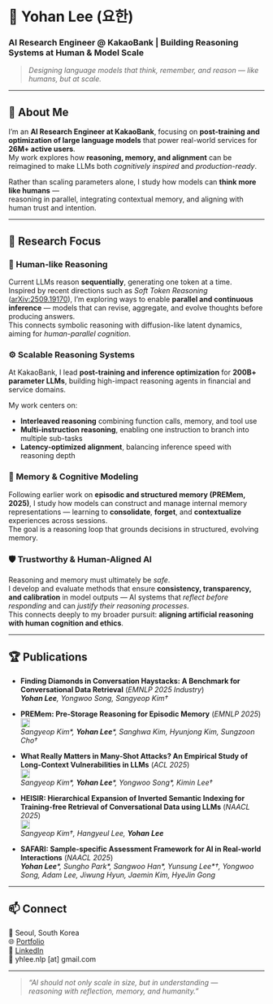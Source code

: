 # 🧠 Yohan Lee (요한)
### AI Research Engineer @ KakaoBank | Building Reasoning Systems at Human & Model Scale

> _Designing language models that think, remember, and reason — like humans, but at scale._

---

## 🧩 About Me

I’m an **AI Research Engineer at KakaoBank**, focusing on **post-training and optimization of large language models** that power real-world services for **26M+ active users**.  
My work explores how **reasoning, memory, and alignment** can be reimagined to make LLMs both *cognitively inspired* and *production-ready*.

Rather than scaling parameters alone, I study how models can **think more like humans** —  
reasoning in parallel, integrating contextual memory, and aligning with human trust and intention.

---

## 🔭 Research Focus

### 🧠 Human-like Reasoning
Current LLMs reason **sequentially**, generating one token at a time.  \
Inspired by recent directions such as *Soft Token Reasoning* ([arXiv:2509.19170](https://arxiv.org/abs/2509.19170)), I’m exploring ways to enable **parallel and continuous inference** — models that can revise, aggregate, and evolve thoughts before producing answers.  \
This connects symbolic reasoning with diffusion-like latent dynamics, aiming for *human-parallel cognition*.

### ⚙️ Scalable Reasoning Systems
At KakaoBank, I lead **post-training and inference optimization** for **200B+ parameter LLMs**, building high-impact reasoning agents in financial and service domains.  

My work centers on:
- **Interleaved reasoning** combining function calls, memory, and tool use  
- **Multi-instruction reasoning**, enabling one instruction to branch into multiple sub-tasks  
- **Latency-optimized alignment**, balancing inference speed with reasoning depth  

### 🧬 Memory & Cognitive Modeling
Following earlier work on **episodic and structured memory (PREMem, 2025)**, I study how models can construct and manage internal memory representations — learning to **consolidate**, **forget**, and **contextualize** experiences across sessions. \
The goal is a reasoning loop that grounds decisions in structured, evolving memory.

### 🛡️ Trustworthy & Human-Aligned AI
Reasoning and memory must ultimately be *safe*.  
I develop and evaluate methods that ensure **consistency, transparency, and calibration** in model outputs — AI systems that *reflect before responding* and can *justify their reasoning processes*. \
This connects deeply to my broader pursuit: **aligning artificial reasoning with human cognition and ethics**.

---

## 🏆 Publications

- **Finding Diamonds in Conversation Haystacks: A Benchmark for Conversational Data Retrieval** (*EMNLP 2025 Industry*) \
  _**Yohan Lee**, Yongwoo Song, Sangyeop Kim†_

- **PREMem: Pre-Storage Reasoning for Episodic Memory** (*EMNLP 2025*) \
  <a href="https://arxiv.org/abs/2509.10852"><img src="https://img.shields.io/badge/arXiv-2509.10852-b31b1b.svg" height="18"></a> \
  _Sangyeop Kim*, **Yohan Lee***, Sanghwa Kim, Hyunjong Kim, Sungzoon Cho†_

- **What Really Matters in Many-Shot Attacks? An Empirical Study of Long-Context Vulnerabilities in LLMs** (*ACL 2025*) \
  <a href="https://arxiv.org/abs/2505.19773"><img src="https://img.shields.io/badge/arXiv-2505.19773-b31b1b.svg" height="18"></a> \
  _Sangyeop Kim*, **Yohan Lee***, Yongwoo Song*, Kimin Lee†_

- **HEISIR: Hierarchical Expansion of Inverted Semantic Indexing for Training-free Retrieval of Conversational Data using LLMs** (*NAACL 2025*) \
  <a href="https://arxiv.org/abs/2503.04141"><img src="https://img.shields.io/badge/arXiv-2503.04141-b31b1b.svg" height="18"></a> \
  _Sangyeop Kim†, Hangyeul Lee, **Yohan Lee**_

- **SAFARI: Sample-specific Assessment Framework for AI in Real-world Interactions** (*NAACL 2025*) \
  _**Yohan Lee***, Sungho Park*, Sangwoo Han*, Yunsung Lee*†, Yongwoo Song, Adam Lee, Jiwung Hyun, Jaemin Kim, HyeJin Gong_

---

## 📫 Connect

📍 Seoul, South Korea  
🌐 [Portfolio](https://l-yohai.github.io/portfolio/)  
💼 [LinkedIn](https://www.linkedin.com/in/l-yohai/)  
📧 yhlee.nlp [at] gmail.com  

---

> _“AI should not only scale in size, but in understanding —  
reasoning with reflection, memory, and humanity.”_
